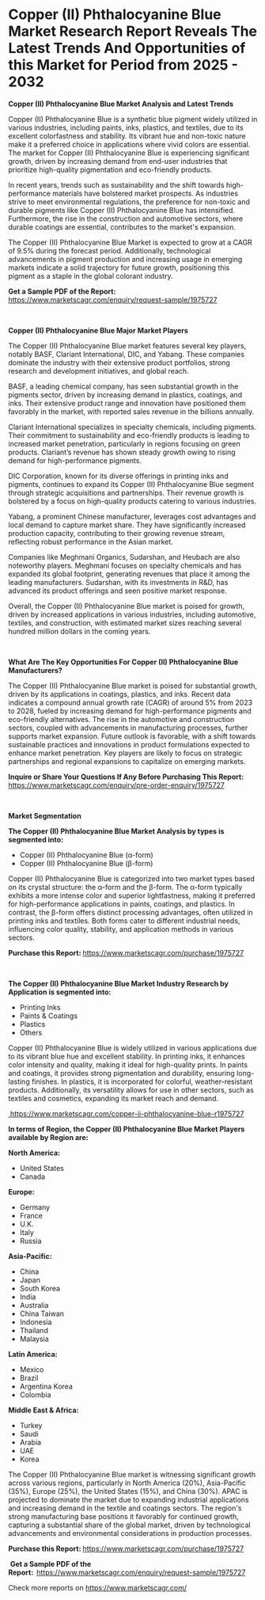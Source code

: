 <p><h1>Copper (II) Phthalocyanine Blue Market Research Report Reveals The Latest Trends And Opportunities of this Market for Period from 2025 - 2032</h1></p><p><strong>Copper (II) Phthalocyanine Blue Market Analysis and Latest Trends</strong></p>
<p><p>Copper (II) Phthalocyanine Blue is a synthetic blue pigment widely utilized in various industries, including paints, inks, plastics, and textiles, due to its excellent colorfastness and stability. Its vibrant hue and non-toxic nature make it a preferred choice in applications where vivid colors are essential. The market for Copper (II) Phthalocyanine Blue is experiencing significant growth, driven by increasing demand from end-user industries that prioritize high-quality pigmentation and eco-friendly products.</p><p>In recent years, trends such as sustainability and the shift towards high-performance materials have bolstered market prospects. As industries strive to meet environmental regulations, the preference for non-toxic and durable pigments like Copper (II) Phthalocyanine Blue has intensified. Furthermore, the rise in the construction and automotive sectors, where durable coatings are essential, contributes to the market's expansion.</p><p>The Copper (II) Phthalocyanine Blue Market is expected to grow at a CAGR of 9.5% during the forecast period. Additionally, technological advancements in pigment production and increasing usage in emerging markets indicate a solid trajectory for future growth, positioning this pigment as a staple in the global colorant industry.</p></p>
<p><strong>Get a Sample PDF of the Report:&nbsp;</strong> <a href="https://www.marketscagr.com/enquiry/request-sample/1975727?utm_campaign=1836&utm_medium=2&utm_source=Github&utm_content=ia&utm_term=04022025&utm_id=copper-ii-phthalocyanine-blue">https://www.marketscagr.com/enquiry/request-sample/1975727</a></p>
<p>&nbsp;</p>
<p><strong>Copper (II) Phthalocyanine Blue Major Market Players</strong></p>
<p><p>The Copper (II) Phthalocyanine Blue market features several key players, notably BASF, Clariant International, DIC, and Yabang. These companies dominate the industry with their extensive product portfolios, strong research and development initiatives, and global reach.</p><p>BASF, a leading chemical company, has seen substantial growth in the pigments sector, driven by increasing demand in plastics, coatings, and inks. Their extensive product range and innovation have positioned them favorably in the market, with reported sales revenue in the billions annually.</p><p>Clariant International specializes in specialty chemicals, including pigments. Their commitment to sustainability and eco-friendly products is leading to increased market penetration, particularly in regions focusing on green products. Clariant’s revenue has shown steady growth owing to rising demand for high-performance pigments.</p><p>DIC Corporation, known for its diverse offerings in printing inks and pigments, continues to expand its Copper (II) Phthalocyanine Blue segment through strategic acquisitions and partnerships. Their revenue growth is bolstered by a focus on high-quality products catering to various industries.</p><p>Yabang, a prominent Chinese manufacturer, leverages cost advantages and local demand to capture market share. They have significantly increased production capacity, contributing to their growing revenue stream, reflecting robust performance in the Asian market.</p><p>Companies like Meghmani Organics, Sudarshan, and Heubach are also noteworthy players. Meghmani focuses on specialty chemicals and has expanded its global footprint, generating revenues that place it among the leading manufacturers. Sudarshan, with its investments in R&D, has advanced its product offerings and seen positive market response.</p><p>Overall, the Copper (II) Phthalocyanine Blue market is poised for growth, driven by increased applications in various industries, including automotive, textiles, and construction, with estimated market sizes reaching several hundred million dollars in the coming years.</p></p>
<p>&nbsp;</p>
<p><strong>What Are The Key Opportunities For Copper (II) Phthalocyanine Blue Manufacturers?</strong></p>
<p><p>The Copper (II) Phthalocyanine Blue market is poised for substantial growth, driven by its applications in coatings, plastics, and inks. Recent data indicates a compound annual growth rate (CAGR) of around 5% from 2023 to 2028, fueled by increasing demand for high-performance pigments and eco-friendly alternatives. The rise in the automotive and construction sectors, coupled with advancements in manufacturing processes, further supports market expansion. Future outlook is favorable, with a shift towards sustainable practices and innovations in product formulations expected to enhance market penetration. Key players are likely to focus on strategic partnerships and regional expansions to capitalize on emerging markets.</p></p>
<p><strong>Inquire or Share Your Questions If Any Before Purchasing This Report:</strong> <a href="https://www.marketscagr.com/enquiry/pre-order-enquiry/1975727?utm_campaign=1836&utm_medium=2&utm_source=Github&utm_content=ia&utm_term=04022025&utm_id=copper-ii-phthalocyanine-blue">https://www.marketscagr.com/enquiry/pre-order-enquiry/1975727</a></p>
<p>&nbsp;</p>
<p><strong>Market Segmentation</strong></p>
<p><strong>The Copper (II) Phthalocyanine Blue Market Analysis by types is segmented into:</strong></p>
<p><ul><li>Copper (II) Phthalocyanine Blue (α-form)</li><li>Copper (II) Phthalocyanine Blue (β-form)</li></ul></p>
<p><p>Copper (II) Phthalocyanine Blue is categorized into two market types based on its crystal structure: the α-form and the β-form. The α-form typically exhibits a more intense color and superior lightfastness, making it preferred for high-performance applications in paints, coatings, and plastics. In contrast, the β-form offers distinct processing advantages, often utilized in printing inks and textiles. Both forms cater to different industrial needs, influencing color quality, stability, and application methods in various sectors.</p></p>
<p><strong>Purchase this Report:&nbsp;</strong><a href="https://www.marketscagr.com/purchase/1975727?utm_campaign=1836&utm_medium=2&utm_source=Github&utm_content=ia&utm_term=04022025&utm_id=copper-ii-phthalocyanine-blue">https://www.marketscagr.com/purchase/1975727</a></p>
<p>&nbsp;</p>
<p><strong>The Copper (II) Phthalocyanine Blue Market Industry Research by Application is segmented into:</strong></p>
<p><ul><li>Printing Inks</li><li>Paints & Coatings</li><li>Plastics</li><li>Others</li></ul></p>
<p><p>Copper (II) Phthalocyanine Blue is widely utilized in various applications due to its vibrant blue hue and excellent stability. In printing inks, it enhances color intensity and quality, making it ideal for high-quality prints. In paints and coatings, it provides strong pigmentation and durability, ensuring long-lasting finishes. In plastics, it is incorporated for colorful, weather-resistant products. Additionally, its versatility allows for use in other sectors, such as textiles and cosmetics, expanding its market reach and demand.</p></p>
<p><a href="https://www.marketscagr.com/copper-ii-phthalocyanine-blue-r1975727?utm_campaign=1836&utm_medium=2&utm_source=Github&utm_content=ia&utm_term=04022025&utm_id=copper-ii-phthalocyanine-blue">&nbsp;https://www.marketscagr.com/copper-ii-phthalocyanine-blue-r1975727</a></p>
<p><strong>In terms of Region, the Copper (II) Phthalocyanine Blue Market Players available by Region are:</strong></p>
<p>
    <p> <strong> North America: </strong>
        <ul>
            <li>United States</li>
            <li>Canada</li>
        </ul>
        </p> 
    <p> <strong> Europe: </strong>
        <ul>
            <li>Germany</li>
            <li>France</li>
            <li>U.K.</li>
            <li>Italy</li>
            <li>Russia</li>
        </ul>
        </p> 
    <p> <strong> Asia-Pacific: </strong>
        <ul>
            <li>China</li>
            <li>Japan</li>
            <li>South Korea</li>
            <li>India</li>
            <li>Australia</li>
            <li>China Taiwan</li>
            <li>Indonesia</li>
            <li>Thailand</li>
            <li>Malaysia</li>
        </ul>
        </p> 
    <p> <strong> Latin America: </strong>
        <ul>
            <li>Mexico</li>
            <li>Brazil</li>
            <li>Argentina Korea</li>
            <li>Colombia</li>
        </ul>
        </p> 
    <p> <strong> Middle East & Africa: </strong>
        <ul>
            <li>Turkey</li>
            <li>Saudi</li>
            <li>Arabia</li>
            <li>UAE</li>
            <li>Korea</li>
        </ul>
    </p>
    </p>
<p><p>The Copper (II) Phthalocyanine Blue market is witnessing significant growth across various regions, particularly in North America (20%), Asia-Pacific (35%), Europe (25%), the United States (15%), and China (30%). APAC is projected to dominate the market due to expanding industrial applications and increasing demand in the textile and coatings sectors. The region's strong manufacturing base positions it favorably for continued growth, capturing a substantial share of the global market, driven by technological advancements and environmental considerations in production processes.</p></p>
<p><strong>Purchase this Report: </strong><a href="https://www.marketscagr.com/purchase/1975727?utm_campaign=1836&utm_medium=2&utm_source=Github&utm_content=ia&utm_term=04022025&utm_id=copper-ii-phthalocyanine-blue">https://www.marketscagr.com/purchase/1975727</a></p>
<p>&nbsp;<strong>Get a Sample PDF of the Report:&nbsp;&nbsp;</strong><a href="https://www.marketscagr.com/enquiry/request-sample/1975727?utm_campaign=1836&utm_medium=2&utm_source=Github&utm_content=ia&utm_term=04022025&utm_id=copper-ii-phthalocyanine-blue">https://www.marketscagr.com/enquiry/request-sample/1975727</a></p>
<p><strong></strong></p>
<p>Check more reports on <a href="https://www.marketscagr.com/?utm_campaign=1836&utm_medium=2&utm_source=Github&utm_content=ia&utm_term=04022025&utm_id=copper-ii-phthalocyanine-blue">https://www.marketscagr.com/</a></p>